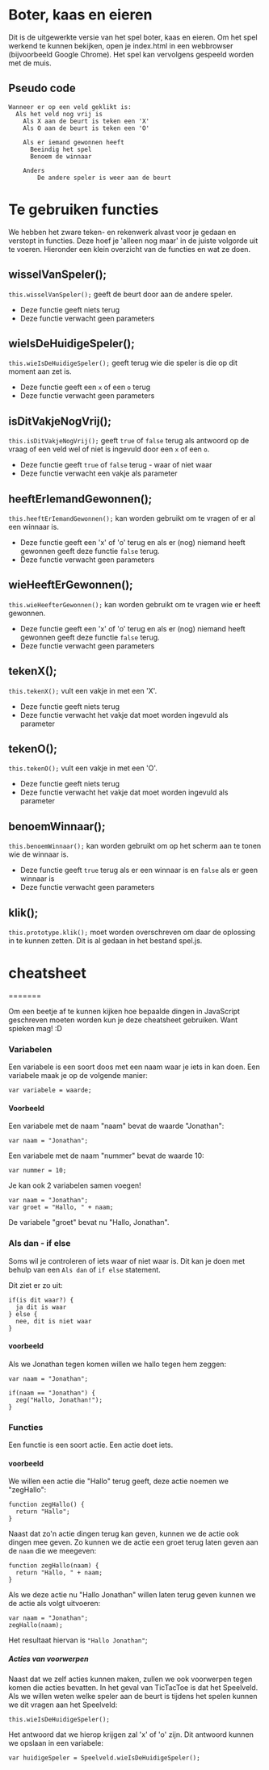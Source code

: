 Boter, kaas en eieren
=========

Dit is de uitgewerkte versie van het spel boter, kaas en eieren. Om het spel werkend te kunnen bekijken, open je index.html in een webbrowser (bijvoorbeeld Google Chrome). Het spel kan vervolgens gespeeld worden met de muis.

## Pseudo code
    Wanneer er op een veld geklikt is:
      Als het veld nog vrij is
        Als X aan de beurt is teken een 'X'
        Als O aan de beurt is teken een 'O'

        Als er iemand gewonnen heeft
          Beeindig het spel
          Benoem de winnaar

        Anders 
            De andere speler is weer aan de beurt

# Te gebruiken functies

We hebben het zware teken- en rekenwerk alvast voor je gedaan en verstopt in functies. Deze hoef je 'alleen nog maar' in de juiste volgorde uit te voeren. Hieronder een klein overzicht van de functies en wat ze doen.

## wisselVanSpeler();

`this.wisselVanSpeler();` geeft de beurt door aan de andere speler.

* Deze functie geeft niets terug
* Deze functie verwacht geen parameters

## wieIsDeHuidigeSpeler();

`this.wieIsDeHuidigeSpeler();` geeft terug wie die speler is die op dit moment aan zet is.

* Deze functie geeft een `x` of een `o` terug
* Deze functie verwacht geen parameters

## isDitVakjeNogVrij();

`this.isDitVakjeNogVrij();` geeft `true` of `false` terug als antwoord op de vraag of een veld wel of niet is ingevuld door een `x` of een `o`.

* Deze functie geeft `true` of `false` terug - waar of niet waar
* Deze functie verwacht een vakje als parameter

## heeftErIemandGewonnen();

`this.heeftErIemandGewonnen();`  kan worden gebruikt om te vragen of er al een winnaar is.

* Deze functie geeft een 'x' of 'o' terug en als er (nog) niemand heeft gewonnen geeft deze functie `false` terug.
* Deze functie verwacht geen parameters

## wieHeeftErGewonnen();

`this.wieHeefterGewonnen();` kan worden gebruikt om te vragen wie er heeft gewonnen.

* Deze functie geeft een 'x' of 'o' terug en als er (nog) niemand heeft gewonnen geeft deze functie `false` terug.
* Deze functie verwacht geen parameters

## tekenX();

`this.tekenX();` vult een vakje in met een 'X'.

* Deze functie geeft niets terug
* Deze functie verwacht het vakje dat moet worden ingevuld als parameter

## tekenO();

`this.tekenO();` vult een vakje in met een 'O'.

* Deze functie geeft niets terug
* Deze functie verwacht het vakje dat moet worden ingevuld als parameter

## benoemWinnaar();

`this.benoemWinnaar();` kan worden gebruikt om op het scherm aan te tonen wie de winnaar is.

* Deze functie geeft `true` terug als er een winnaar is en `false` als er geen winnaar is
* Deze functie verwacht geen parameters

## klik();

`this.prototype.klik();` moet worden overschreven om daar de oplossing in te kunnen zetten. Dit is al gedaan in het bestand spel.js.

# cheatsheet
=======

Om een beetje af te kunnen kijken hoe bepaalde dingen in JavaScript geschreven moeten worden kun je deze cheatsheet gebruiken. Want spieken mag! :D

### Variabelen

Een variabele is een soort doos met een naam waar je iets in kan doen. Een variabele maak je op de volgende manier:

`var variabele = waarde;`

#### Voorbeeld

Een variabele met de naam "naam" bevat de waarde "Jonathan":

`var naam = "Jonathan";`

Een variabele met de naam "nummer" bevat de waarde 10:

`var nummer = 10;`

Je kan ook 2 variabelen samen voegen!

    var naam = "Jonathan";
    var groet = "Hallo, " + naam;

De variabele "groet" bevat nu "Hallo, Jonathan".

### Als dan - if else

Soms wil je controleren of iets waar of niet waar is. Dit kan je doen met behulp van een `Als dan` of `if else` statement.

Dit ziet er zo uit:

    if(is dit waar?) {
      ja dit is waar
    } else {
      nee, dit is niet waar
    }

#### voorbeeld

Als we Jonathan tegen komen willen we hallo tegen hem zeggen:

    var naam = "Jonathan";

    if(naam == "Jonathan") {
      zeg("Hallo, Jonathan!");
    }

### Functies

Een functie is een soort actie. Een actie doet iets.

#### voorbeeld

We willen een actie die "Hallo" terug geeft, deze actie noemen we "zegHallo":

    function zegHallo() {
      return "Hallo";
    }

Naast dat zo'n actie dingen terug kan geven, kunnen we de actie ook dingen mee geven. Zo kunnen we de actie een groet terug laten geven aan de `naam` die we meegeven:

    function zegHallo(naam) {
      return "Hallo, " + naam;
    }


Als we deze actie nu "Hallo Jonathan" willen laten terug geven kunnen we de actie als volgt uitvoeren:

    var naam = "Jonathan";
    zegHallo(naam);

Het resultaat hiervan is `"Hallo Jonathan"`;

##### Acties van voorwerpen

Naast dat we zelf acties kunnen maken, zullen we ook voorwerpen tegen komen die acties bevatten. In het geval van TicTacToe is dat het Speelveld. Als we willen weten welke speler aan de beurt is tijdens het spelen kunnen we dit vragen aan het Speelveld:

    this.wieIsDeHuidigeSpeler();

Het antwoord dat we hierop krijgen zal 'x' of 'o' zijn. Dit antwoord kunnen we opslaan in een variabele:

    var huidigeSpeler = Speelveld.wieIsDeHuidigeSpeler();
